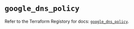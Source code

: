 # `google_dns_policy`

Refer to the Terraform Registory for docs: [`google_dns_policy`](https://registry.terraform.io/providers/hashicorp/google-beta/5.2.0/docs/resources/google_dns_policy).
